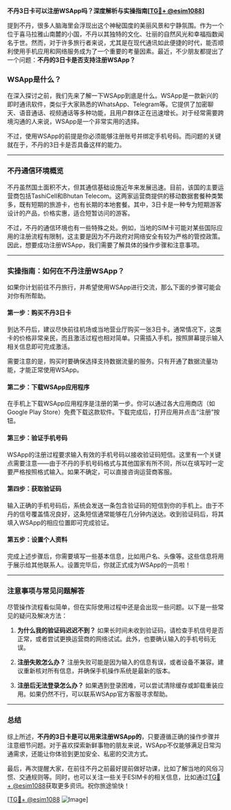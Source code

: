 **不丹3日卡可以注册WSApp吗？深度解析与实操指南[[TG💪+ @esim1088](https://t.me/s/esim1088)]**

提到不丹，很多人脑海里会浮现出这个神秘国度的美丽风景和宁静氛围。作为一个位于喜马拉雅山南麓的小国，不丹以其独特的文化、壮丽的自然风光和幸福指数闻名于世。然而，对于许多旅行者来说，尤其是在现代通讯如此便捷的时代，能否顺利使用手机应用和网络服务成为了一个重要的考量因素。最近，不少朋友都提出了一个问题：**不丹的3日卡是否支持注册WSApp？**

### WSApp是什么？

在深入探讨之前，我们先来了解一下WSApp到底是什么。WSApp是一款新兴的即时通讯软件，类似于大家熟悉的WhatsApp、Telegram等。它提供了加密聊天、语音通话、视频通话等多种功能，且用户群体正在迅速增长。对于经常需要跨境沟通的人来说，WSApp是一个非常实用的选择。

不过，使用WSApp的前提是你必须能够注册账号并绑定手机号码。而问题的关键就在于，不丹的3日卡是否具备这样的能力。

---

### 不丹通信环境概览

不丹虽然国土面积不大，但其通信基础设施近年来发展迅速。目前，该国的主要运营商包括TashiCell和Bhutan Telecom。这两家运营商提供的移动数据套餐种类繁多，既有短期的旅游卡，也有长期的本地套餐。其中，3日卡是一种专为短期游客设计的产品，价格实惠，适合短暂访问的游客。

不过，不丹的通信环境也有一些特殊之处。例如，当地的SIM卡可能对某些国际应用的注册流程有限制，这主要是因为不丹政府对网络安全有较为严格的管控政策。因此，想要成功注册WSApp，我们需要了解具体的操作步骤和注意事项。

---

### 实操指南：如何在不丹注册WSApp？

如果你计划前往不丹旅行，并希望使用WSApp进行交流，那么下面的步骤可能会对你有所帮助。

#### 第一步：购买不丹3日卡

到达不丹后，建议尽快前往机场或当地营业厅购买一张3日卡。通常情况下，这类卡的价格非常亲民，而且激活过程也相对简单。只需插入手机，按照屏幕提示输入相关信息即可完成激活。

需要注意的是，购买时要确保选择支持数据流量的服务。只有开通了数据流量功能，才能正常使用WSApp。

#### 第二步：下载WSApp应用程序

在手机上下载WSApp应用程序是注册的第一步。你可以通过各大应用商店（如Google Play Store）免费下载这款软件。下载完成后，打开应用并点击“注册”按钮。

#### 第三步：验证手机号码

WSApp的注册过程要求输入有效的手机号码以接收验证码短信。这里有一个关键点需要注意——由于不丹的手机号码格式与其他国家有所不同，所以在填写时一定要严格按照格式输入。如果不确定，可以直接咨询运营商客服。

#### 第四步：获取验证码

输入正确的手机号码后，系统会发送一条包含验证码的短信到你的手机上。由于不丹的信号覆盖情况良好，这条短信通常能够在几分钟内送达。收到验证码后，将其填入WSApp的相应位置即可完成验证。

#### 第五步：设置个人资料

完成上述步骤后，你需要填写一些基本信息，比如用户名、头像等。这些信息将用于展示给其他联系人。设置完毕后，你就正式成为WSApp的一员啦！

---

### 注意事项与常见问题解答

尽管操作流程看似简单，但在实际使用过程中还是会出现一些问题。以下是一些常见的疑问及解决方法：

1. **为什么我的验证码迟迟不到？**
   如果长时间未收到验证码，请检查手机信号是否正常，或者尝试更换运营商的网络试试。此外，也要确认输入的手机号码无误。

2. **注册失败怎么办？**
   注册失败可能是因为输入的信息有误，或者设备不兼容。建议重新核对所有信息，并确保手机操作系统是最新的版本。

3. **注册后无法登录怎么办？**
   如果遇到登录困难，可以尝试清除缓存或卸载重装应用。如果仍然不行，可以联系WSApp官方客服寻求帮助。

---

### 总结

综上所述，**不丹的3日卡是可以用来注册WSApp的**，只要遵循正确的操作步骤并注意细节问题。对于喜欢探索新鲜事物的朋友来说，WSApp不仅能够满足日常沟通需求，还能让你体验到更加安全、私密的交流方式。

最后，再次提醒大家，在前往不丹之前最好提前做好功课，比如了解当地的风俗习惯、交通规则等。同时，也可以关注一些关于ESIM卡的相关信息，比如通过[TG💪+ @esim1088](https://t.me/s/esim1088)获取更多资讯。祝你旅途愉快！

[[TG💪+ @esim1088](https://t.me/s/esim1088) ![Image](https://i.postimg.cc/4NQfJmqS/Snipaste-2025-05-13-00-14-12.png)]